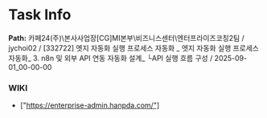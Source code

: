 # Task Info

**Path:** 카페24(주)\본사사업장\[CG]MI본부\비즈니스센터\엔터프라이즈코칭2팀 / jychoi02 / [332722] 엣지 자동화 실행 프로세스 자동화 _ 엣지 자동화 실행 프로세스 자동화_ 3. n8n 및 외부 API 연동 자동화 설계_ └API 실행 흐름 구성 / 2025-09-01_00-00-00

### WIKI
- ["https://enterprise-admin.hanpda.com/"]


